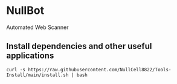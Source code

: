 # NullBot

Automated Web Scanner

## Install dependencies and other useful applications

```
curl -s https://raw.githubusercontent.com/NullCell8822/Tools-Install/main/install.sh | bash
```